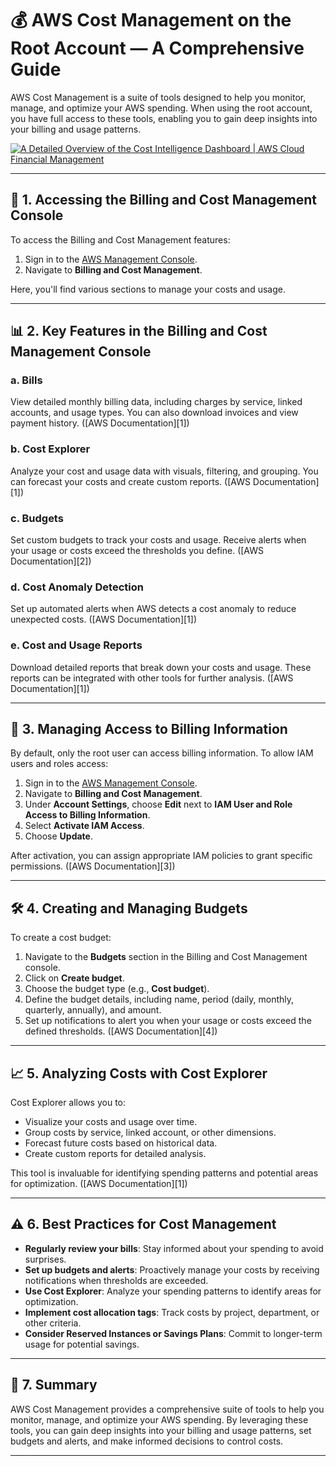 



# 💰 AWS Cost Management on the Root Account — A Comprehensive Guide

AWS Cost Management is a suite of tools designed to help you monitor, manage, and optimize your AWS spending. When using the root account, you have full access to these tools, enabling you to gain deep insights into your billing and usage patterns.

[![A Detailed Overview of the Cost Intelligence Dashboard | AWS Cloud  Financial Management](https://images.openai.com/static-rsc-1/yJJsXz75s4_wXzwaByXJuulDjjVcJs-MOoIE2amOI2Sqicsy9hAiyh4IFcKE_AgrR4sO-RMKjnZsVypylJskvq2WWreKoFpP5pQgn-xXDQRK3ICERguEfq0KmDhOhbsl6w7RkI39G_pzuQguCbBINg)](https://aws.amazon.com/blogs/aws-cloud-financial-management/a-detailed-overview-of-the-cost-intelligence-dashboard/?utm_source=chatgpt.com)

---

## 🧾 1. Accessing the Billing and Cost Management Console

To access the Billing and Cost Management features:

1. Sign in to the [AWS Management Console](https://console.aws.amazon.com/).
2. Navigate to **Billing and Cost Management**.

Here, you'll find various sections to manage your costs and usage.

---

## 📊 2. Key Features in the Billing and Cost Management Console

### a. **Bills**

View detailed monthly billing data, including charges by service, linked accounts, and usage types. You can also download invoices and view payment history. ([AWS Documentation][1])

### b. **Cost Explorer**

Analyze your cost and usage data with visuals, filtering, and grouping. You can forecast your costs and create custom reports. ([AWS Documentation][1])

### c. **Budgets**

Set custom budgets to track your costs and usage. Receive alerts when your usage or costs exceed the thresholds you define. ([AWS Documentation][2])

### d. **Cost Anomaly Detection**

Set up automated alerts when AWS detects a cost anomaly to reduce unexpected costs. ([AWS Documentation][1])

### e. **Cost and Usage Reports**

Download detailed reports that break down your costs and usage. These reports can be integrated with other tools for further analysis. ([AWS Documentation][1])

---

## 🔐 3. Managing Access to Billing Information

By default, only the root user can access billing information. To allow IAM users and roles access:

1. Sign in to the [AWS Management Console](https://console.aws.amazon.com/).
2. Navigate to **Billing and Cost Management**.
3. Under **Account Settings**, choose **Edit** next to **IAM User and Role Access to Billing Information**.
4. Select **Activate IAM Access**.
5. Choose **Update**.

After activation, you can assign appropriate IAM policies to grant specific permissions. ([AWS Documentation][3])

---

## 🛠️ 4. Creating and Managing Budgets

To create a cost budget:

1. Navigate to the **Budgets** section in the Billing and Cost Management console.
2. Click on **Create budget**.
3. Choose the budget type (e.g., **Cost budget**).
4. Define the budget details, including name, period (daily, monthly, quarterly, annually), and amount.
5. Set up notifications to alert you when your usage or costs exceed the defined thresholds. ([AWS Documentation][4])

---

## 📈 5. Analyzing Costs with Cost Explorer

Cost Explorer allows you to:

* Visualize your costs and usage over time.
* Group costs by service, linked account, or other dimensions.
* Forecast future costs based on historical data.
* Create custom reports for detailed analysis.

This tool is invaluable for identifying spending patterns and potential areas for optimization. ([AWS Documentation][1])

---

## ⚠️ 6. Best Practices for Cost Management

* **Regularly review your bills**: Stay informed about your spending to avoid surprises.
* **Set up budgets and alerts**: Proactively manage your costs by receiving notifications when thresholds are exceeded.
* **Use Cost Explorer**: Analyze your spending patterns to identify areas for optimization.
* **Implement cost allocation tags**: Track costs by project, department, or other criteria.
* **Consider Reserved Instances or Savings Plans**: Commit to longer-term usage for potential savings.

---

## 📝 7. Summary

AWS Cost Management provides a comprehensive suite of tools to help you monitor, manage, and optimize your AWS spending. By leveraging these tools, you can gain deep insights into your billing and usage patterns, set budgets and alerts, and make informed decisions to control costs.

---